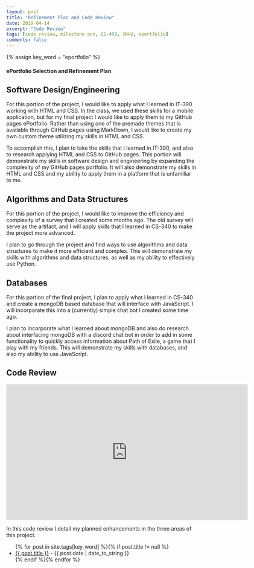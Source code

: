 ```yaml
---
layout: post
title: "Refinement Plan and Code Review"
date: 2019-04-14
excerpt: "Code Review"
tags: [code review, milestone one, CS-499, SNHU, eportfolio]
comments: false
---
```

{% assign key_word = "eportfolio" %}
#### ePortfolio Selection and Refinement Plan

## Software Design/Engineering

For this portion of the project, I would like to apply what I learned in IT-390 working with HTML and CSS.  In the class, we used these skills for a mobile application, but for my final project I would like to apply them to my GitHub pages ePortfolio.  Rather than using one of the premade themes that is available through GitHub pages using MarkDown, I would like to create my own custom theme utilizing my skills in HTML and CSS.

To accomplish this, I plan to take the skills that I learned in IT-390, and also to research applying HTML and CSS to GitHub pages.  This portion will demonstrate my skills in software design and engineering by expanding the complexity of my GitHub pages portfolio.  It will also demonstrate my skills in HTML and CSS and my ability to apply them in a platform that is unfamiliar to me.


## Algorithms and Data Structures

For this portion of the project, I would like to improve the efficiency and complexity of a survey that I created some months ago.  The old survey will serve as the artifact, and I will apply skills that I learned in CS-340 to make the project more advanced.

I plan to go through the project and find ways to use algorithms and data structures to make it more efficient and complex.  This will demonstrate my skills with algorithms and data structures, as well as my ability to effectively use Python.


## Databases

For this portion of the final project, I plan to apply what I learned in CS-340 and create a mongoDB based database that will interface with JavaScript.  I will incorporate this into a (currently) simple chat bot I created some time ago.  

I plan to incorporate what I learned about mongoDB and also do research about interfacing mongoDB with a discord chat bot in order to add in some functionality to quickly access information about Path of Exile, a game that I play with my friends.  This will demonstrate my skills with databases, and also my ability to use JavaScript.

## Code Review

<iframe width="640" height="360" src="https://www.youtube.com/embed/n0Ym-Iry_Tc" frameborder="0" allow="autoplay; encrypted-media" allowfullscreen></iframe>

In this code review I detail my planned enhancements in the three areas of this project.




<article>
	<ul>
    {% for post in site.tags[key_word] %}{% if post.title != null %}
        <li class="entry-title"><a href="{{ site.url }}{{ post.url }}" title="{{ post.title }}">{{ post.title }}</a> - {{ post.date | date_to_string }} </li>
    {% endif %}{% endfor %}
	</ul>